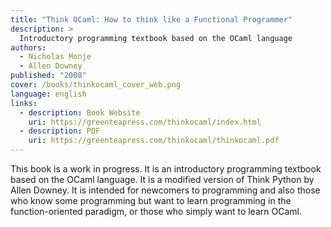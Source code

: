 ```yaml
---
title: "Think OCaml: How to think like a Functional Programmer"
description: >
  Introductory programming textbook based on the OCaml language
authors:
  - Nicholas Monje
  - Allen Downey
published: "2008"
cover: /books/thinkocaml_cover_web.png
language: english
links:
  - description: Book Website
    uri: https://greenteapress.com/thinkocaml/index.html
  - description: PDF
    uri: https://greenteapress.com/thinkocaml/thinkocaml.pdf
---
```


This book is a work in progress. It is an introductory programming
textbook based on the OCaml language. It is a modified version of
Think Python by Allen Downey. It is intended for newcomers to
programming and also those who know some programming but want to learn
programming in the function-oriented paradigm, or those who simply
want to learn OCaml.
